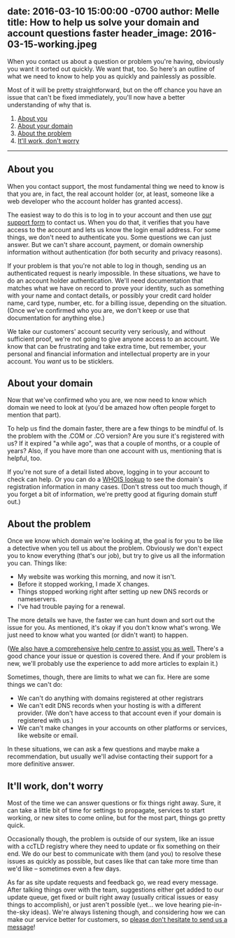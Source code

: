 date: 2016-03-10 15:00:00 -0700
author: Melle
title: How to help us solve your domain and account questions faster
header_image: 2016-03-15-working.jpeg
----

<!-- excerpt -->

When you contact us about a question or problem you're having, obviously you want it sorted out quickly. We want that, too. So here's an outline of what we need to know to help you as quickly and painlessly as possible. 

Most of it will be pretty straightforward, but on the off chance you have an issue that can't be fixed immediately, you'll now have a better understanding of why that is.

<!-- /excerpt -->

1. [About you](#section-1)
2. [About your domain](#section-2)
3. [About the problem](#section-3)
4. [It'll work, don't worry](#section-4)

***

<h2 id="section-1">About you</h2>

When you contact support, the most fundamental thing we need to know is that you are, in fact, the real account holder (or, at least, someone like a web developer who the account holder has granted access).

The easiest way to do this is to log in to your account and then use [our support form](https://iwantmyname.com/support) to contact us. When you do that, it verifies that you have access to the account and lets us know the login email address. For some things, we don't need to authenticate you. Some questions we can just answer. But we can't share account, payment, or domain ownership information without authentication (for both security and privacy reasons).

If your problem is that you're not able to log in though, sending us an authenticated request is nearly impossible. In these situations, we have to do an account holder authentication. We'll need documentation that matches what we have on record to prove your identity, such as something with your name and contact details, or possibly your credit card holder name, card type, number, etc. for a billing issue, depending on the situation. (Once we've confirmed who you are, we don't keep or use that documentation for anything else.)

We take our customers' account security very seriously, and without sufficient proof, we're not going to give anyone access to an account. We know that can be frustrating and take extra time, but remember, your personal and financial information and intellectual property are in your account. You *want* us to be sticklers.

<h2 id="section-2">About your domain</h2>

Now that we've confirmed who you are, we now need to know which domain we need to look at (you'd be amazed how often people forget to mention that part).

To help us find the domain faster, there are a few things to be mindful of. Is the problem with the .COM or .CO version? Are you sure it's registered with us? If it expired "a while ago", was that a couple of months, or a couple of years? Also, if you have more than one account with us, mentioning that is helpful, too. 

If you're not sure of a detail listed above, logging in to your account to check can help. Or you can do a [WHOIS lookup](http://whois.domaintools.com/) to see the domain's registration information in many cases. (Don't stress out too much though, if you forget a bit of information, we're pretty good at figuring domain stuff out.)

<h2 id="section-3">About the problem</h2>

Once we know which domain we're looking at, the goal is for you to be like a detective when you tell us about the problem. Obviously we don't expect you to know everything (that's our job), but try to give us all the information you can. Things like:

+ My website was working this morning, and now it isn't. 
+ Before it stopped working, I made X changes.
+ Things stopped working right after setting up new DNS records or nameservers.
+ I've had trouble paying for a renewal.

The more details we have, the faster we can hunt down and sort out the issue for you. As mentioned, it's okay if you don't know what's wrong. We just need to know what you wanted (or didn't want) to happen.

([We also have a comprehensive help centre to assist you as well.](https://help.iwantmyname.com/) There's a good chance your issue or question is covered there. And if your problem is new, we'll probably use the experience to add more articles to explain it.)

Sometimes, though, there are limits to what we can fix. Here are some things we can't do:

+ We can't do anything with domains registered at other registrars
+ We can't edit DNS records when your hosting is with a different provider. (We don't have access to that account even if your domain is registered with us.) 
+ We can't make changes in your accounts on other platforms or services, like website or email. 

In these situations, we can ask a few questions and maybe make a recommendation, but usually we'll advise contacting their support for a more definitive answer.

<h2 id="section-4">It'll work, don't worry</h2>

Most of the time we can answer questions or fix things right away. Sure, it can take a little bit of time for settings to propagate, services to start working, or new sites to come online, but for the most part, things go pretty quick.

Occasionally though, the problem is outside of our system, like an issue with a ccTLD registry where they need to update or fix something on their end. We do our best to communicate with them (and you) to resolve these issues as quickly as possible, but cases like that can take more time than we'd like – sometimes even a few days.

As far as site update requests and feedback go, we read every message. After talking things over with the team, suggestions either get added to our update queue, get fixed or built right away (usually critical issues or easy things to accomplish), or just aren't possible (yet... we love hearing pie-in-the-sky ideas). We're always listening though, and considering how we can make our service better for customers, so [please don't hesitate to send us a message](https://iwantmyname.com/support)!